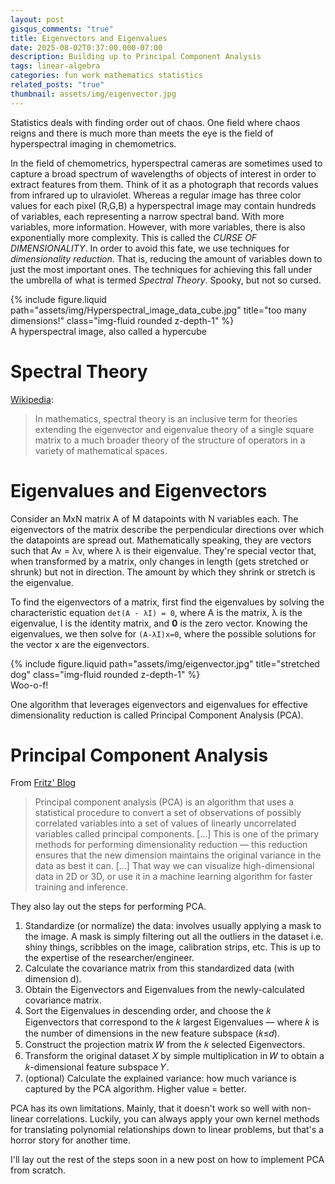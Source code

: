 ```yaml
---
layout: post
gisqus_comments: "true"
title: Eigenvectors and Eigenvalues
date: 2025-08-02T0:37:00.000-07:00
description: Building up to Principal Component Analysis
tags: linear-algebra
categories: fun work mathematics statistics
related_posts: "true"
thumbnail: assets/img/eigenvector.jpg
---
```


Statistics deals with finding order out of chaos. One field where chaos reigns and there is much more than meets the eye is the field of hyperspectral imaging in chemometrics.

In the field of chemometrics, hyperspectral cameras are sometimes used to capture a broad spectrum of wavelengths of objects of interest in order to extract features from them. Think of it as a photograph that records values from infrared up to ulraviolet. Whereas a regular image has three color values for each pixel (R,G,B) a hyperspectral image may contain hundreds of variables, each representing a narrow spectral band. With more variables, more information. However, with more variables, there is also exponentially more complexity. This is called the _CURSE OF DIMENSIONALITY_. In order to avoid this fate, we use techniques for _dimensionality reduction_. That is, reducing the amount of variables down to just the most important ones. The techniques for achieving this fall under the umbrella of what is termed _Spectral Theory_. Spooky, but not so cursed.

<div class="row mt-3 mt-md-0 rounded mx-auto d-block">
  {% include figure.liquid path="assets/img/Hyperspectral_image_data_cube.jpg" title="too many dimensions!" class="img-fluid rounded z-depth-1" %}
</div>
<div class="caption">
A hyperspectral image, also called a hypercube
</div>

# Spectral Theory

[Wikipedia](https://en.wikipedia.org/wiki/Spectral_theory):

> In mathematics, spectral theory is an inclusive term for theories extending the eigenvector and eigenvalue theory of a single square matrix to a much broader theory of the structure of operators in a variety of mathematical spaces.

# Eigenvalues and Eigenvectors

Consider an MxN matrix A of M datapoints with N variables each. The eigenvectors of the matrix describe the perpendicular directions over which the datapoints are spread out. Mathematically speaking, they are vectors such that Av = λv, where λ is their eigenvalue. They're special vector that, when transformed by a matrix, only changes in length (gets stretched or shrunk) but not in direction. The amount by which they shrink or stretch is the eigenvalue.

To find the eigenvectors of a matrix, first find the eigenvalues by solving the characteristic equation `det(A - λI) = 0`, where A is the matrix, λ is the eigenvalue, I is the identity matrix, and **0** is the zero vector.
Knowing the eigenvalues, we then solve for `(A-λI)x=0`, where the possible solutions for the vector x are the eigenvectors.

<div class="row mt-3 mt-md-0 rounded mx-auto d-block">
  {% include figure.liquid path="assets/img/eigenvector.jpg" title="stretched dog" class="img-fluid rounded z-depth-1" %}
</div>
<div class="caption">
Woo-o-f!
</div>

One algorithm that leverages eigenvectors and eigenvalues for effective dimensionality reduction is called Principal Component Analysis (PCA).

# Principal Component Analysis

From [Fritz' Blog](https://fritz.ai/demystifying-principal-component-analysis-handling-the-curse-of-dimensionality/)

> Principal component analysis (PCA) is an algorithm that uses a statistical procedure to convert a set of observations of possibly correlated variables into a set of values of linearly uncorrelated variables called principal components. \[...\] This is one of the primary methods for performing dimensionality reduction — this reduction ensures that the new dimension maintains the original variance in the data as best it can. \[...\] That way we can visualize high-dimensional data in 2D or 3D, or use it in a machine learning algorithm for faster training and inference.

They also lay out the steps for performing PCA.

1. Standardize (or normalize) the data: involves usually applying a mask to the image. A mask is simply filtering out all the outliers in the dataset i.e. shiny things, scribbles on the image, calibration strips, etc. This is up to the expertise of the researcher/engineer.
2. Calculate the covariance matrix from this standardized data (with dimension d).
3. Obtain the Eigenvectors and Eigenvalues from the newly-calculated covariance matrix.
4. Sort the Eigenvalues in descending order, and choose the 𝑘 Eigenvectors that correspond to the 𝑘 largest Eigenvalues — where 𝑘 is the number of dimensions in the new feature subspace (𝑘≤𝑑).
5. Construct the projection matrix 𝑊 from the 𝑘 selected Eigenvectors.
6. Transform the original dataset 𝑋 by simple multiplication in 𝑊 to obtain a 𝑘-dimensional feature subspace 𝑌.
7. (optional) Calculate the explained variance: how much variance is captured by the PCA algorithm. Higher value = better.

PCA has its own limitations. Mainly, that it doesn't work so well with non-linear correlations. Luckily, you can always apply your own kernel methods for translating polynomial relationships down to linear problems, but that's a horror story for another time.

I'll lay out the rest of the steps soon in a new post on how to implement PCA from scratch.
